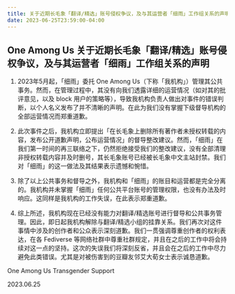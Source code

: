 ```yaml
---
title: 关于近期长毛象「翻译/精选」账号侵权争议，及与其运营者「细雨」工作组关系的声明
date: 2023-06-25T23:59:00-04:00
---
```


## One Among Us 关于近期长毛象「翻译/精选」账号侵权争议，及与其运营者「细雨」工作组关系的声明

1. 2023年5月起，「细雨」委托 One Among Us（下称「我机构」）管理其公共事务。然而，在管理过程中，其没有向我们透露详细的运营情况（如对其的批评意见，以及 block 用户的策略等），导致我机构负责人做出对事件的错误判断，以个人名义发布了并不清晰的声明。在此为我们没有掌握下级督导机构的全部运营情况而郑重道歉。

2. 此次事件之后，我机构立即提出「在长毛象上删除所有著作者未授权转载的内容，发布公开道歉声明，公布运营情况」的督导整改建议。然而，「细雨」在我们第一时间的再三联络之下，仍然拒绝接受我们的整改建议，没有全部清理非授权转载内容并及时删号，其长毛象账号已经被长毛象中文主站封禁。我们对「细雨」的这一做法及其结果表示遗憾和惋惜。

3. 除了以上公共事务和督导之外，我机构和「细雨」的账目和运营都是完全分离的。我机构并未掌握「细雨」任何公共平台账号的管理权限，也没有办法及时响应。这同样是我机构的工作失误，在此表示郑重道歉。

4. 综上所述，我机构现在已经没有能力对翻译/精选账号进行督导和公共事务管理。因此，即日起我机构解除与翻译/精选小组的挂靠关系。我们再次对这件事情中涉及的创作者和公众表示深刻道歉。我们一贯强调尊重创作者的权利表达，在各 Fediverse 等网络社群中尊重社群规定，并且在之后的工作中将会持续对这一点的坚持。这次的失误我们将深刻反省，并且会在之后的工作中尽力避免此类错误。尤其是对被伤害到的豆瓣友邻艾大荀女士表示诚恳道歉。

One Among Us Transgender Support

2023.06.25
